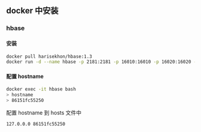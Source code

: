 ## docker 中安装
### hbase

#### 安装
```bash
docker pull harisekhon/hbase:1.3
docker run -d --name hbase -p 2181:2181 -p 16010:16010 -p 16020:16020 -p 16030:16030 -p 16000:16000 harisekhon/hbase
```
#### 配置 hostname
```bash
docker exec -it hbase bash
> hostname
> 86151fc55250
```
配置 hostname 到 hosts 文件中
```properties
127.0.0.0 86151fc55250
```